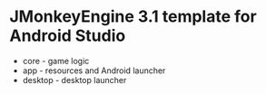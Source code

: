# JMonkeyEngine 3.1 template for Android Studio

* core - game logic
* app - resources and Android launcher
* desktop - desktop launcher
